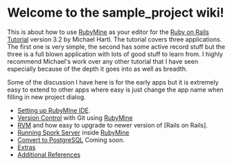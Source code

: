 # Welcome to the sample_project wiki! #

This is about how to use [RubyMine] as your editor for the [Ruby on Rails Tutorial] version 3.2 by Michael Hartl. The tutorial covers three applications.  The first one is very simple, the second has some active record stuff but the three is a full blown application with lots of good stuff to learn from. I highly recommend Michael's work over any other tutorial that I have seen especially because of the depth it goes into as well as breadth.

Some of the discussion I have here is for the early apps but it is extremely easy to extend to other apps where easy is just change the app name when filling in new project dialog.

* [Setting up RubyMIne IDE][Rails Tutorial Notes].
* [Version Control] with Git using [RubyMine]
* [RVM] and how easy to upgrade to newer version of [Rails on Rails].
* [Running Spork Server] inside [RubyMine]
* [Convert to PostgreSQL] Coming soon.
* [Extras](extras)
* [Additional References]

[Additional References]: https://github.com/perfectionist/sample_project/wiki/AdditionalReferences
[Version Control]: https://github.com/perfectionist/sample_project/wiki/vcs
[RVM]: https://github.com/perfectionist/sample_project/wiki/rvm
[Running Spork Server]: https://github.com/perfectionist/sample_project/wiki/Running-Spork-in-RubyMine
[Convert to PostgreSQL]:  https://github.com/perfectionist/sample_project/wiki/Convert-to-PostgreSQL "COMING SOON!"
[Rails Tutorial Notes]: https://github.com/perfectionist/sample_project/wiki/Rails-Tutorial-Notes

[Ruby on Rails Tutorial]: http://ruby.railstutorial.org/ruby-on-rails-tutorial-book?version=3.2 "Second Edition"
[RubyMine]: http://www.jetbrains.com/ruby/
[Ruby on Rails]: http://rubyonrails.org/